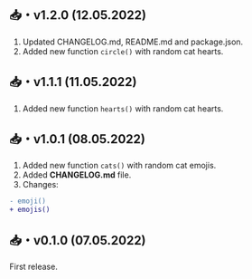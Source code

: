 ## 📥・v1.2.0 (12.05.2022)
1. Updated CHANGELOG.md, README.md and package.json.
2. Added new function `circle()` with random cat hearts.

## 📥・v1.1.1 (11.05.2022)
1. Added new function `hearts()` with random cat hearts.

## 📥・v1.0.1 (08.05.2022)
1. Added new function `cats()` with random cat emojis.  
2. Added **CHANGELOG.md** file.  
2. Changes:
```diff
- emoji()
+ emojis()
```

## 📥・v0.1.0 (07.05.2022)
First release.